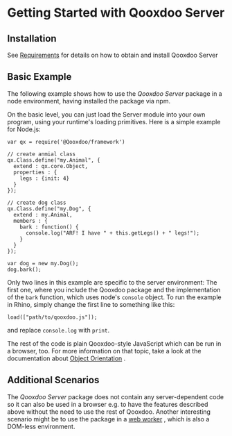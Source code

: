 # Getting Started with Qooxdoo Server

## Installation

See [Requirements](requirements.md) for details on how to obtain and install
Qooxdoo Server

## Basic Example

The following example shows how to use the _Qooxdoo Server_ package in a node
environment, having installed the package via npm.

On the basic level, you can just load the Server module into your own program,
using your runtime's loading primitives. Here is a simple example for Node.js:


```
var qx = require('@Qooxdoo/framework')

// create anmial class
qx.Class.define("my.Animal", {
  extend : qx.core.Object,
  properties : {
    legs : {init: 4}
  }
});

// create dog class
qx.Class.define("my.Dog", {
  extend : my.Animal,
  members : {
    bark : function() {
      console.log("ARF! I have " + this.getLegs() + " legs!");
    }
  }
});

var dog = new my.Dog();
dog.bark();
```

Only two lines in this example are specific to the server environment: The first
one, where you include the Qooxdoo package and the implementation of the `bark`
function, which uses node's `console` object. To run the example in Rhino,
simply change the first line to something like this:

```
load(["path/to/qooxdoo.js"]);
```

and replace `console.log` with `print`.

The rest of the code is plain Qooxdoo-style JavaScript which can be run in a
browser, too. For more information on that topic, take a look at the
documentation about [Object Orientation](../core/oo_introduction.md) .

## Additional Scenarios

The _Qooxdoo Server_ package does not contain any server-dependent code so it
can also be used in a browser e.g. to have the features described above without
the need to use the rest of Qooxdoo. Another interesting scenario might be to
use the package in a
[web worker](https://developer.mozilla.org/en/Using_web_workers) , which is also
a DOM-less environment.
